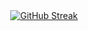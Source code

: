 <div align="center">
  <a href="https://git.io/streak-stats"><img src="https://streak-stats.demolab.com?user=zedaes&theme=dark&card_width=1000&card_height=200" alt="GitHub Streak" /></a>
</div>
